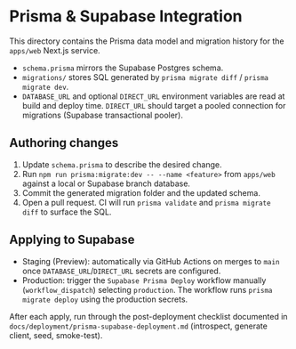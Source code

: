 # Prisma & Supabase Integration

This directory contains the Prisma data model and migration history for the `apps/web` Next.js service.

- `schema.prisma` mirrors the Supabase Postgres schema.
- `migrations/` stores SQL generated by `prisma migrate diff` / `prisma migrate dev`.
- `DATABASE_URL` and optional `DIRECT_URL` environment variables are read at build and deploy time. `DIRECT_URL` should target a pooled connection for migrations (Supabase transactional pooler).

## Authoring changes

1. Update `schema.prisma` to describe the desired change.
2. Run `npm run prisma:migrate:dev -- --name <feature>` from `apps/web` against a local or Supabase branch database.
3. Commit the generated migration folder and the updated schema.
4. Open a pull request. CI will run `prisma validate` and `prisma migrate diff` to surface the SQL.

## Applying to Supabase

- Staging (Preview): automatically via GitHub Actions on merges to `main` once `DATABASE_URL`/`DIRECT_URL` secrets are configured.
- Production: trigger the `Supabase Prisma Deploy` workflow manually (`workflow_dispatch`) selecting `production`. The workflow runs `prisma migrate deploy` using the production secrets.

After each apply, run through the post-deployment checklist documented in `docs/deployment/prisma-supabase-deployment.md` (introspect, generate client, seed, smoke-test).
